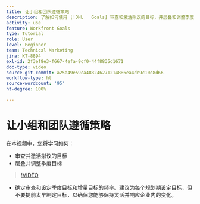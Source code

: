 ```yaml
---
title: 让小组和团队遵循策略
description: 了解如何使用 [!DNL   Goals] 审查和激活拟议的目标，并层叠和调整季度目标。
activity: use
feature: Workfront Goals
type: Tutorial
role: User
level: Beginner
team: Technical Marketing
jira: KT-8894
exl-id: 2f3ef8e3-f667-4efa-9cf0-44f8835d1671
doc-type: video
source-git-commit: a25a49e59ca483246271214886ea4dc9c10e8d66
workflow-type: ht
source-wordcount: '95'
ht-degree: 100%

---
```


# 让小组和团队遵循策略

在本视频中，您将学习如何：

* 审查并激活拟议的目标
* 层叠并调整季度目标

>[!VIDEO](https://video.tv.adobe.com/v/335188/?quality=12&learn=on)

<!--
Pro-tips graphic
-->

* 确定审查和设定季度目标和增量目标的频率。建议为每个规划期设定目标，但不要提前太早制定目标，以确保您能够保持灵活并响应企业内的变化。
